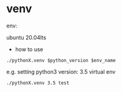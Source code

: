 # venv

env:

ubuntu 20.04lts

- how to use

```
./pythonX.venv $python_version $env_name
```

e.g. setting python3 version: 3.5 virtual env

```
./pythonX.venv 3.5 test
```
